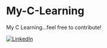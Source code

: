 # My-C-Learning
My C Learning...feel free to contribute!

[![LinkedIn](https://upload.wikimedia.org/wikipedia/commons/0/01/LinkedIn_Logo_2023.svg)](https://www.linkedin.com/in/prasannabarge)

